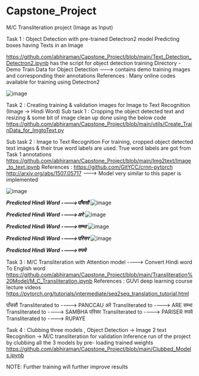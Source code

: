# Capstone_Project
M/C Transliteration project (Image as Input)

Task 1 : Object Detection with pre-trained Detectron2 model
Predicting boxes having Texts in an Image

https://github.com/abhiraman/Capstone_Project/blob/main/Text_Detection_Detectron2.ipynb has the script for object detection training
Directory - Demo Train Data for Object Detection  ---> contains demo training images and corresponding their annotations
References : Many online codes available for training using Detectron2 

![image](https://user-images.githubusercontent.com/38239676/122356970-eb8b6500-cf70-11eb-944f-831212c67a35.png)

Task 2 : Creating training & validation images for Image to Text Recognition (Image -> Hindi Word) 
Sub task 1 : Cropping the object detected text and resizing & some bit of image clean up done using the below code 
https://github.com/abhiraman/Capstone_Project/blob/main/utils/Create_TrainData_for_ImgtoText.py

Sub task 2 :  Image to Text Recognition
For training, cropped object detected text images & their true word labels are used. True word labels are got from Task 1 annotations 
https://github.com/abhiraman/Capstone_Project/blob/main/Img2text/Image_to_text.ipynb
References : https://github.com/GitYCC/crnn-pytorch
http://arxiv.org/abs/1507.05717 ---> Model very similar to this paper is implemented

![image](https://user-images.githubusercontent.com/38239676/122358584-65701e00-cf72-11eb-85c4-0f092282a78f.png)

***************Predicted Hindi Word ---->पाँचसौ***************
![image](https://user-images.githubusercontent.com/38239676/122358630-7325a380-cf72-11eb-86e0-d82751b16589.png)

***************Predicted Hindi Word ---->अरे***************
![image](https://user-images.githubusercontent.com/38239676/122358664-7b7dde80-cf72-11eb-8991-1809302814fa.png)

***************Predicted Hindi Word ---->सम्भा***************
![image](https://user-images.githubusercontent.com/38239676/122358733-89336400-cf72-11eb-971a-e42acfb49413.png)

***************Predicted Hindi Word ---->परिसर***************
![image](https://user-images.githubusercontent.com/38239676/122358751-8fc1db80-cf72-11eb-973f-4ec8bba358d8.png)

***************Predicted Hindi Word ---->रुपये***************

Task 3 : M/C Transliteration with Attention model ----> Convert Hindi word To English word
https://github.com/abhiraman/Capstone_Project/blob/main/Transliteration%20Model/M_C_Transliteration.ipynb
References : GUVI deep learning course lecture videos 
https://pytorch.org/tutorials/intermediate/seq2seq_translation_tutorial.html

पाँचसौ   Transliterated to ---->     PANCCAU
अरे   Transliterated to ---->     ARE
सम्भा   Transliterated to ---->     SAMBHA
परिसर   Transliterated to ---->     PARISER
रुपये   Transliterated to ---->     RUPAYE


Task 4 : Clubbing three models , Object Detection -> Image 2 text Recognition -> M/C transliteration for validation 
Inference run of the project by clubbing all the 3 models by  pre- loading trained weights
https://github.com/abhiraman/Capstone_Project/blob/main/Clubbed_Models.ipynb

NOTE: Further training will further improve results 

